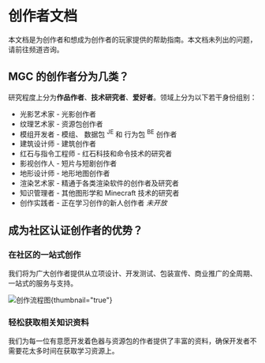 # 创作者文档

<show-structure depth="2"/>

本文档是为创作者和想成为创作者的玩家提供的帮助指南。本文档未列出的问题，请前往频道咨询。

## MGC 的创作者分为几类？

研究程度上分为**作品作者**、**技术研究者**、**爱好者**。领域上分为以下若干身份组别：

- 光影艺术家 - 光影创作者
- 纹理艺术家 - 资源包创作者
- 模组开发者 - 模组、 数据包 <sup>JE</sup> 和 行为包 <sup>BE</sup> 创作者
- 建筑设计师 - 建筑创作者
- 红石与指令工程师 - 红石科技和命令技术的研究者
- 影视创作人 - 短片与短剧创作者
- 地形设计师 - 地形地图创作者
- 渲染艺术家 - 精通于各类渲染软件的创作者及研究者
- 知识管理者 - 其他图形学和 Minecraft 技术的研究者
- 创作实践者 - 正在学习创作的新人创作者 _未开放_

## 成为社区认证创作者的优势？

### 在社区的一站式创作

[//]: # (TODO: 换个图)
我们将为广大创作者提供从立项设计、开发测试、包装宣传、商业推广的全周期、一站式的服务与支持。

![创作流程图](yuque-mind.png "创作流程图"){thumbnail="true"}

### 轻松获取相关知识资料

我们为每一位有意愿开发着色器与资源包的作者提供了丰富的资料，确保开发者不需要花太多时间在获取学习资源上。
